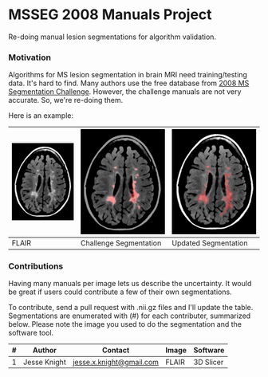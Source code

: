# MSSEG 2008 Manuals Project	

Re-doing manual lesion segmentations for algorithm validation.

### Motivation
Algorithms for MS lesion segmentation in brain MRI need training/testing data. It's hard to find. Many authors use the free database from [2008 MS Segmentation Challenge](http://www.ia.unc.edu/MSseg/). However, the challenge manuals are not very accurate. So, we're re-doing them.

Here is an example:

| ![FLAIR](https://github.com/jessexknight/MSSEG-2008/blob/master/docs/MSSEG2008-CHB-01-original-flair.PNG) | ![Challenge](https://github.com/jessexknight/MSSEG-2008/blob/master/docs/MSSEG2008-CHB-01-challenge.PNG) | ![Updated](https://github.com/jessexknight/MSSEG-2008/blob/master/docs/MSSEG2008-CHB-01-updated.PNG) |
|-|-|-|
| FLAIR | Challenge Segmentation | Updated Segmentation |

### Contributions

Having many manuals per image lets us describe the uncertainty. It would be great if users could contribute a few of their own segmentations. 

To contribute, send a pull request with .nii.gz files and I'll update the table. Segmentations are enumerated with (#) for each contributer, summarized below. Please note the image you used to do the segmentation and the software tool.

| # | Author       | Contact                  | Image | Software  | 
|---|--------------|--------------------------|-------|-----------| 
| 1 | Jesse Knight | jesse.x.knight@gmail.com | FLAIR | 3D Slicer | 
